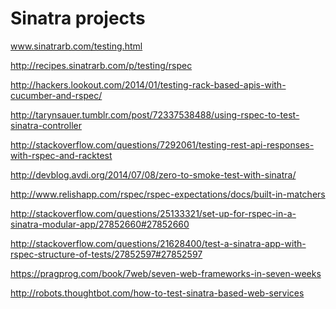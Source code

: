 Sinatra projects
========================


www.sinatrarb.com/testing.html

http://recipes.sinatrarb.com/p/testing/rspec

http://hackers.lookout.com/2014/01/testing-rack-based-apis-with-cucumber-and-rspec/

http://tarynsauer.tumblr.com/post/72337538488/using-rspec-to-test-sinatra-controller

http://stackoverflow.com/questions/7292061/testing-rest-api-responses-with-rspec-and-racktest

http://devblog.avdi.org/2014/07/08/zero-to-smoke-test-with-sinatra/

http://www.relishapp.com/rspec/rspec-expectations/docs/built-in-matchers

http://stackoverflow.com/questions/25133321/set-up-for-rspec-in-a-sinatra-modular-app/27852660#27852660

http://stackoverflow.com/questions/21628400/test-a-sinatra-app-with-rspec-structure-of-tests/27852597#27852597

https://pragprog.com/book/7web/seven-web-frameworks-in-seven-weeks

http://robots.thoughtbot.com/how-to-test-sinatra-based-web-services

